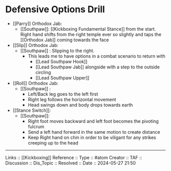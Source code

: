 # Defensive Options Drill

- [[Parry]] Orthodox Jab:
	- [[Southpaw]]: [[Kickboxing Fundamental Stance]] from the start. Right hand shifts from the right temple ever so slightly and taps the [[Orthodox Jab]] coming towards the face
- [[Slip]] Orthodox Jab:
	- [[Southpaw]] : Slipping to the right.
		- This leads me to have options in a combat scenario to return with
			- [[Lead Southpaw Hook]]
			- [[Lead Southpaw Jab]] alongside with a step to the outside circling
			- [[Lead Southpaw Upper]]
- [[Roll]] Orthodox Jab:
	- [[Southpaw]] :
		- Left/Back leg goes to the left first
		- Right leg follows the horizontal movement
		- Head swings down and body drops towards earth
- [[Stance Switch]]:
	- [[Southpaw]]:
		- Right foot moves backward and left foot becomes the pivoting fulcrum
		- Send a left hand forward in the same motion to create distance
		- Keep Right hand on chin in order to be viligant for any strikes creeping up to the head

---
Links ::  [[Kickboxing]]
Reference ::
Type :: #atom
Creator ::
TAF ::
Discussion ::
Dis_Topic :: 
Resolved ::
Date :: 2024-05-27 21:50
